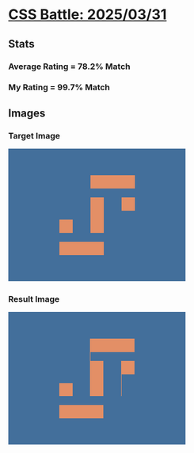 # [CSS Battle: 2025/03/31](https://cssbattle.dev/play/nkcT6TW01L46qKmGOZ8r)

## Stats

### Average Rating = 78.2% Match

### My Rating = 99.7% Match

## Images

### Target Image

![](./images/target.png)

### Result Image

![](./images/result.png)
